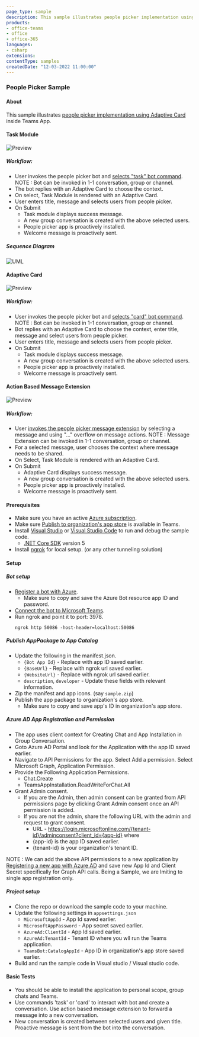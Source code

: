 ```yaml
---
page_type: sample
description: This sample illustrates people picker implementation using Adaptive Card inside Teams App.
products:
- office-teams
- office
- office-365
languages:
- csharp
extensions:
contentType: samples
createdDate: "12-03-2022 11:00:00"
---
```


### People Picker Sample

#### About
This sample illustrates [people picker implementation using Adaptive Card](https://docs.microsoft.com/en-us/microsoftteams/platform/task-modules-and-cards/cards/people-picker?tabs=desktop) inside Teams App.

#### Task Module

![Preview](Docs/Task.png)

##### Workflow:
* User invokes the people picker bot and [selects "task" bot command](https://docs.microsoft.com/en-us/microsoftteams/platform/bots/how-to/create-a-bot-commands-menu?tabs=desktop%2Cdotnet). NOTE : Bot can be invoked in 1-1 conversation, group or channel.
* The bot replies with an Adaptive Card to choose the context.
* On select, Task Module is rendered with an Adaptive Card.
* User enters title, message and selects users from people picker.
* On Submit
    * Task module displays success message.
    * A new group conversation is created with the above selected users.
    * People picker app is proactively installed.
    * Welcome message is proactively sent.

##### Sequence Diagram
![UML](Docs/TaskModuleUML.png)

#### Adaptive Card

![Preview](Docs/card.png)

##### Workflow:
* User invokes the people picker bot and [selects "card" bot command](https://docs.microsoft.com/en-us/microsoftteams/platform/bots/how-to/create-a-bot-commands-menu?tabs=desktop%2Cdotnet). NOTE : Bot can be invoked in 1-1 conversation, group or channel.
* Bot replies with an Adaptive Card to choose the context, enter title, message and select users from people picker.
* User enters title, message and selects users from people picker.
* On Submit
    * Task module displays success message.
    * A new group conversation is created with the above selected users.
    * People picker app is proactively installed.
    * Welcome message is proactively sent.


#### Action Based Message Extension

![Preview](Docs/Action.png)

##### Workflow:
* User [invokes the people picker message extension](https://docs.microsoft.com/en-us/microsoftteams/platform/messaging-extensions/what-are-messaging-extensions?tabs=dotnet) by selecting a message and using "..." overflow on message actions. NOTE : Message Extension can be invoked in 1-1 conversation, group or channel.
* For a selected message, user chooses the context where message needs to be shared.
* On Select, Task Module is rendered with an Adaptive Card.
* On Submit
    * Adaptive Card displays success message.
    * A new group conversation is created with the above selected users.
    * People picker app is proactively installed.
    * Welcome message is proactively sent.



#### Prerequisites
* Make sure you have an active [Azure subscription](https://azure.microsoft.com/en-us/free/).
* Make sure [Publish to organization's app store](https://docs.microsoft.com/en-us/MicrosoftTeams/manage-apps?toc=%2Fmicrosoftteams%2Fplatform%2Ftoc.json&bc=%2Fmicrosoftteams%2Fplatform%2Fbreadcrumb%2Ftoc.json#publish-a-custom-app-to-your-organizations-app-store)  is available in Teams.
* Install [Visual Studio](https://docs.microsoft.com/en-us/visualstudio/install/install-visual-studio?view=vs-2022) or [Visual Studio Code](https://code.visualstudio.com/download) to run and debug the sample code.
  * [.NET Core SDK](https://dotnet.microsoft.com/download) version 5
* Install [ngrok](https://ngrok.com/download) for local setup. (or any other tunneling solution)


#### Setup

##### Bot setup
* [Register a bot with Azure](https://docs.microsoft.com/en-us/azure/bot-service/bot-service-quickstart-registration?view=azure-bot-service-4.0&tabs=userassigned).
  * Make sure to copy and save the Azure Bot resource app ID and password.
* [Connect the bot to Microsoft Teams](https://docs.microsoft.com/en-us/azure/bot-service/channel-connect-teams?view=azure-bot-service-4.0).
* Run ngrok and point it to port: 3978.
    ```
    ngrok http 50086 -host-header=localhost:50086
    ```


##### Publish AppPackage to App Catalog
* Update the following in the manifest.json.
  * `{Bot App Id}` - Replace with app ID saved earlier.
  * `{BaseUrl}` - Replace with ngrok url saved earlier.
  * `{WebsiteUrl}` - Replace with ngrok url saved earlier.
  * `description`, `developer` - Update these fields with relevant information.
* Zip the manifest and app icons. (say `sample.zip`)
* Publish the app package to organization's app store.
  * Make sure to copy and save app's ID in organization's app store.

##### Azure AD App Registration and Permission
* The app uses client context for Creating Chat and App Installation in Group Conversation.
* Goto Azure AD Portal and look for the Application with the app ID saved earlier.
* Navigate to API Permissions for the app. Select Add a permission. Select Microsoft Graph, Application Permission.
* Provide the Following Application Permissions.
  * Chat.Create
  * TeamsAppInstallation.ReadWriteForChat.All
* Grant Admin consent.
  * If you are the Admin, then admin consent can be granted from API permissions page by clicking Grant Admin consent once an API permission is added.
  * If you are not the admin, share the following URL with the admin and request to grant consent.  
    * URL - https://login.microsoftonline.com/{tenant-id}/adminconsent?client_id={app-id} where
    * {app-id} is the app ID saved earlier.
    * {tenant-id} is your organization's tenant ID.

NOTE : We can add the above API permissions to a new application by [Registering a new app with Azure AD](https://docs.microsoft.com/en-us/powerapps/developer/data-platform/walkthrough-register-app-azure-active-directory) and save new App Id and Client Secret specifically for Graph API calls. Being a Sample, we are lmiting to single app registration only. 

##### Project setup
* Clone the repo or download the sample code to your machine.
* Update the following settings in `appsettings.json`
  * `MicrosoftAppId` - App Id saved earlier.
  * `MicrosoftAppPassword` - App secret saved earlier.
  * `AzureAd:ClientId` - App Id saved earlier.
  * `AzureAd:TenantId` - Tenant ID where you wll run the Teams application.
  * `TeamsBot:CatalogAppId` - App ID in organization's app store saved earlier.
* Build and run the sample code in Visual studio / Visual studio code.

#### Basic Tests
* You should be able to install the application to personal scope, group chats and Teams.
* Use commands 'task' or 'card' to interact with bot and create a conversation. Use action based message extension to forward a message into a new conversation.
* New conversation is created between selected users and given title. Proactive message is sent from the bot into the conversation.